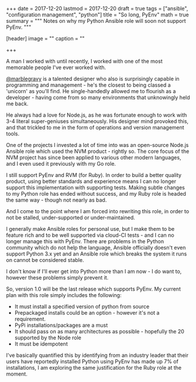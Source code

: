+++
date = 2017-12-20
lastmod = 2017-12-20
draft = true
tags = ["ansible", "configuration management", "python"]
title = "So long, PyEnv"
math = true
summary = """
Notes on why my Python Ansible role will soon not support PyEnv.
"""

[header]
image = ""
caption = ""

+++

A man I worked with until recently, I worked with one of the most memorable people I've ever worked with.

[@marblegravy](https://twitter.com/marblegravy) is a talented designer who also is surprisingly capable in programming and management - he's the closest to being classed a 'unicorn' as you'll find.
He single-handedly allowed me to flourish as a developer - having come from so many environments that unknowingly held me back.

He always had a love for Node.js, as he was fortunate enough to work with 3-4 literal super-geniuses simultaneously. His designer mind provoked this, and that trickled to me in the form of operations and version management tools.

One of the projects I invested a lot of time into was an open-source Node.js Ansible role which used the NVM product - rightly so. The core focus of the NVM project has since been applied to various other modern languages, and I even used it previously with my Go role.

I still support PyEnv and RVM (for Ruby). In order to build a better quality product, using better standards and experience means I can no longer support this implementation with supporting tests. Making subtle changes to my Python role has ended without success, and my Ruby role is headed the same way - though not nearly as bad.

And I come to the point where I am forced into rewriting this role, in order to not be stalled, under-supported or under-maintained.

I generally make Ansible roles for personal use, but I make them to be feature rich and to be well supported via cloud-CI tests - and I can no longer manage this with PyEnv. There are problems in the Python community which do not help the language, Ansible officially doesn't even support Python 3.x yet and an Ansible role which breaks the system it runs on cannot be considered stable.

I don't know if I'll ever get into Python more than I am now - I do want to, however these problems simply prevent it.

So, version 1.0 will be the last release which supports PyEnv. My current plan with this role simply includes the following:

- It must install a specified version of python from source
- Prepackaged installs could be an option - however it's not a requirement.
- PyPi installations/packages are a must
- It should pass on as many architectures as possible - hopefully the 20 supported by the Node role
- It must be idempotent

I've basically quantified this by identifying from an industry leader that their users have reportedly installed Python using PyEnv has made up 7% of installations, I am exploring the same justification for the Ruby role at the moment.